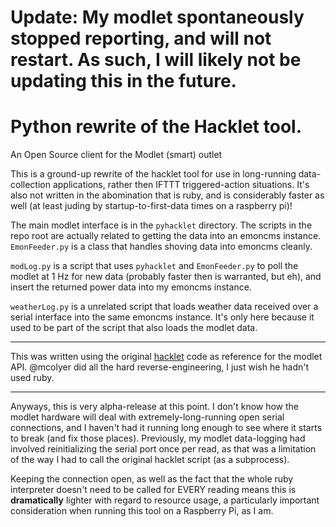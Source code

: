Update: My modlet spontaneously stopped reporting, and will not restart. As such, I will likely not be updating this in the future.
=======


Python rewrite of the Hacklet tool.
=======

An Open Source client for the Modlet (smart) outlet

This is a ground-up rewrite of the hacklet tool for use in long-running data-collection applications, rather then IFTTT triggered-action situations. It's also not written in the abomination that is ruby, and is considerably faster as well (at least juding by startup-to-first-data times on a raspberry pi)!

The main modlet interface is in the `pyhacklet` directory. The scripts in the repo root are actually related to getting the data into an emoncms instance. `EmonFeeder.py` is a class that handles shoving data into emoncms cleanly. 

`modLog.py` is a script that uses `pyhacklet` and `EmonFeeder.py` to poll the modlet at 1 Hz for new data (probably faster then is warranted, but eh), and insert the returned power data into my emoncms instance.

`weatherLog.py` is a unrelated script that loads weather data received over a serial interface into the same emoncms instance. It's only here because it used to be part of the script that also loads the modlet data.

---

This was written using the original [hacklet](https://github.com/mcolyer/hacklet) code as reference for the modlet API. @mcolyer did all the hard reverse-engineering, I just wish he hadn't used ruby. 

---

Anyways, this is very alpha-release at this point. I don't know how the modlet hardware will deal with extremely-long-running open serial connections, and I haven't had it running long enough to see where it starts to break (and fix those places). Previously, my modlet data-logging had involved reinitializing the serial port once per read, as that was a limitation of the way I had to call the original hacklet script (as a subprocess). 

Keeping the connection open, as well as the fact that the whole ruby interpreter doesn't need to be called for EVERY reading means this is **dramatically** lighter with regard to resource usage, a particularly important consideration when running this tool on a Raspberry Pi, as I am.
